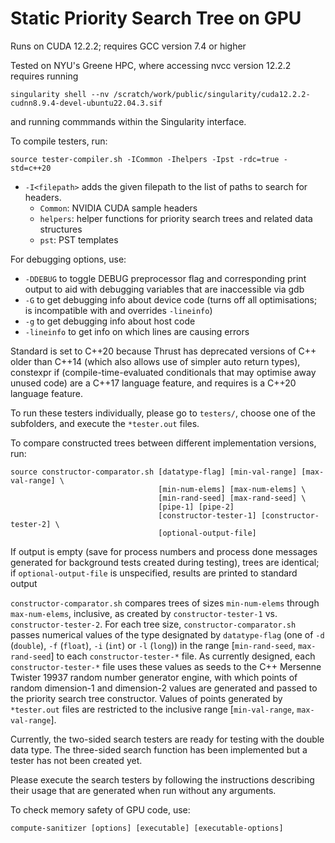 # Static Priority Search Tree on GPU

Runs on CUDA 12.2.2; requires GCC version 7.4 or higher

Tested on NYU's Greene HPC, where accessing nvcc version 12.2.2 requires running

	singularity shell --nv /scratch/work/public/singularity/cuda12.2.2-cudnn8.9.4-devel-ubuntu22.04.3.sif

and running commmands within the Singularity interface.


To compile testers, run:

	source tester-compiler.sh -ICommon -Ihelpers -Ipst -rdc=true -std=c++20

- `-I<filepath>` adds the given filepath to the list of paths to search for headers.
	- `Common`: NVIDIA CUDA sample headers
	- `helpers`: helper functions for priority search trees and related data structures
	- `pst`: PST templates

For debugging options, use:
- `-DDEBUG` to toggle DEBUG preprocessor flag and corresponding print output to aid with debugging variables that are inaccessible via gdb
- `-G` to get debugging info about device code (turns off all optimisations; is incompatible with and overrides `-lineinfo`)
- `-g` to get debugging info about host code
- `-lineinfo` to get info on which lines are causing errors

Standard is set to C++20 because Thrust has deprecated versions of C++ older than C++14 (which also allows use of simpler auto return types), constexpr if (compile-time-evaluated conditionals that may optimise away unused code) are a C++17 language feature, and requires is a C++20 language feature.


To run these testers individually, please go to `testers/`, choose one of the subfolders, and execute the `*tester.out` files.


To compare constructed trees between different implementation versions, run:

	source constructor-comparator.sh [datatype-flag] [min-val-range] [max-val-range] \
									 [min-num-elems] [max-num-elems] \
									 [min-rand-seed] [max-rand-seed] \
									 [pipe-1] [pipe-2]
									 [constructor-tester-1] [constructor-tester-2] \
									 [optional-output-file]

If output is empty (save for process numbers and process done messages generated for background tests created during testing), trees are identical; if `optional-output-file` is unspecified, results are printed to standard output

`constructor-comparator.sh` compares trees of sizes `min-num-elems` through `max-num-elems`, inclusive, as created by `constructor-tester-1` vs. `constructor-tester-2`. For each tree size, `constructor-comparator.sh` passes numerical values of the type designated by `datatype-flag` (one of `-d` (`double`), `-f` (`float`), `-i` (`int`) or `-l` (`long`)) in the range \[`min-rand-seed`, `max-rand-seed`\] to each `constructor-tester-*` file. As currently designed, each `constructor-tester-*` file uses these values as seeds to the C++ Mersenne Twister 19937 random number generator engine, with which points of random dimension-1 and dimension-2 values are generated and passed to the priority search tree constructor. Values of points generated by `*tester.out` files are restricted to the inclusive range \[`min-val-range`, `max-val-range`\].


Currently, the two-sided search testers are ready for testing with the double data type. The three-sided search function has been implemented but a tester has not been created yet.

Please execute the search testers by following the instructions describing their usage that are generated when run without any arguments.


To check memory safety of GPU code, use:

	compute-sanitizer [options] [executable] [executable-options]
